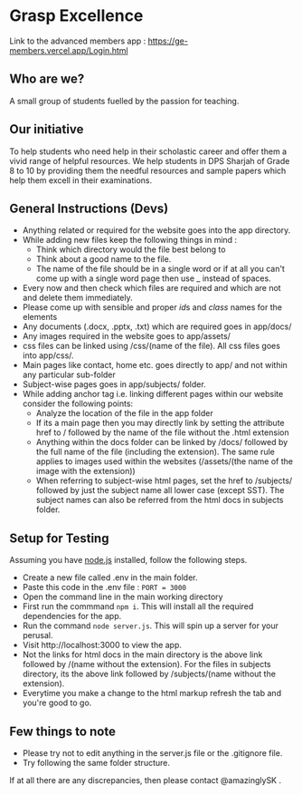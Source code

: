 # Grasp Excellence

Link to the advanced members app : https://ge-members.vercel.app/Login.html

## Who are we?

A small group of students fuelled by the passion for teaching.

## Our initiative

To help students who need help in their scholastic career and offer them a vivid range of helpful resources. We help students in DPS Sharjah of Grade 8 to 10 by providing them the needful resources and sample papers which help them excell in their examinations. 

## General Instructions (Devs)

- Anything related or required for the website goes into the app directory.
- While adding new files keep the following things in mind :
  - Think which directory would the file best belong to
  - Think about a good name to the file.
  - The name of the file should be in a single word or if at all you can't come up with a single word page then use \_ instead of spaces.
- Every now and then check which files are required and which are not and delete them immediately.
- Please come up with sensible and proper *id*s and _class_ names for the elements
- Any documents (.docx, .pptx, .txt) which are required goes in app/docs/
- Any images required in the website goes to app/assets/
- css files can be linked using /css/(name of the file). All css files goes into app/css/.
- Main pages like contact, home etc. goes directly to app/ and not within any particular sub-folder
- Subject-wise pages goes in app/subjects/ folder.
- While adding anchor tag i.e. linking different pages within our website consider the following points:
  - Analyze the location of the file in the app folder
  - If its a main page then you may directly link by setting the attribute href to / followed by the name of the file without the .html extension
  - Anything within the docs folder can be linked by /docs/ followed by the full name of the file (including the extension). The same rule applies to images used within the websites (/assets/(the name of the image with the extension))
  - When referring to subject-wise html pages, set the href to /subjects/ followed by just the subject name all lower case (except SST). The subject names can also be referred from the html docs in subjects folder.

## Setup for Testing

Assuming you have [node.js](https://nodejs.org/en/) installed, follow the following steps.

- Create a new file called .env in the main folder.
- Paste this code in the .env file : `PORT = 3000`
- Open the command line in the main working directory
- First run the commmand `npm i`. This will install all the required dependencies for the app.
- Run the command `node server.js`. This will spin up a server for your perusal.
- Visit http://localhost:3000 to view the app.
- Not the links for html docs in the main directory is the above link followed by /(name without the extension). For the files in subjects directory, its the above link followed by /subjects/(name without the extension).
- Everytime you make a change to the html markup refresh the tab and you're good to go.

## Few things to note

- Please try not to edit anything in the server.js file or the .gitignore file.
- Try following the same folder structure.

If at all there are any discrepancies, then please contact @amazinglySK .

